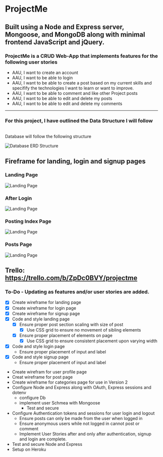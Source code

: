 # ProjectMe
## Built using a Node and Express server, Mongoose, and MongoDB along with minimal frontend JavaScript and jQuery.
### ProjectMe is a CRUD Web-App that implements features for the following user stories
* AAU, I want to create an account
* AAU, I want to be able to login
* AAU, I want to be able to create a post based on my current skills and specifify the technologies I want to learn or want to improve.
* AAU, I want to be able to comment and like other Project posts
* AAU, I want to be able to edit and delete my posts
* AAU, I want to be able to edit and delete my comments

---
### For this project, I have outlined the Data Structure I will follow
<br>
Database will follow the following structure

![Database ERD Structure](https://i.imgur.com/7mq8JpX.png)

## Fireframe for landing, login and signup pages

### Landing Page
![Landing Page](https://i.imgur.com/1kTdLzW.png)
### After Login
![Landing Page](https://i.imgur.com/tz1uezl.png)
### Posting Index Page
![Landing Page](https://i.imgur.com/llXDXsr.png)
### Posts Page
![Landing Page](https://i.imgur.com/fNQR7Zk.png)

## Trello: https://trello.com/b/ZpDc0BVY/projectme
### To-Do - Updating as features and/or user stories are added.
*   [x] Create wireframe for landing page
*   [x] Create wireframe for login page
*   [x] Create wireframe for signup page
*   [x] Code and style landing page
    *   [x] Ensure proper post section scaling with size of post
        *   [x] Use CSS grid to ensure no movement of sibling elements
    *   [x] Ensure proper placement of elements on page
        *   [x] Use CSS grid to ensure consistent placement upon varying width
*   [x] Code and style login page
    *   Ensure proper placement of input and label
*   [x] Code and style signup page
    *   Ensure proper placement of input and label
*   Create wirefram for user profile page
*   Creat wireframe for post page
*   Create wireframe for categories page for use in Version 2
*   Configure Node and Express along with OAuth, Express sessions and dotenv
    *   configure Db 
    *   implement user Schmea with Mongoose
        *   Test and secure
*   Configure Authentication tokens and sessions for user login and logout
    *   Ensure posts can only be made from the user when logged in
    *   Ensure anonymous users while not logged in cannot post or comment
    *   Implement User Stories after and only after authentication, signup and login are complete.
*   Test and secure Node and Express
*   Setup on Heroku

